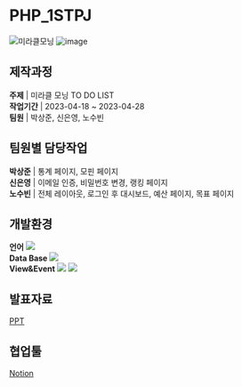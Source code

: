 # PHP_1STPJ

![미라클모닝](https://github.com/PHP-506-1/PHP_1STPJ/assets/126547900/b2804924-cfa0-438f-a6ad-b4c5e50e878d)
![image](https://github.com/PHP-506-1/PHP_1STPJ/assets/126547900/943e4f5c-2ed8-4d88-8e4e-665d91640210)

## 제작과정
__주제__ | 미라클 모닝 TO DO LIST<br>
__작업기간__ | 2023-04-18 ~ 2023-04-28<br>
__팀원__ | 박상준, 신은영, 노수빈<br>

## 팀원별 담당작업
__박상준__ | 통계 페이지, 모핀 페이지<br>
__신은영__ | 이메일 인증, 비밀번호 변경, 랭킹 페이지<br>
__노수빈__ | 전체 레이아웃, 로그인 후 대시보드, 예산 페이지, 목표 페이지<br>

## 개발환경
__언어__ <img src="https://img.shields.io/badge/PHP-777BB4?style=flat-square&logo=php&logoColor=white"/><br>
__Data Base__  <img src="https://img.shields.io/badge/MariaDB-003545?style=flat-square&logo=mariaDB&logoColor=white"/><br>
__View&Event__  <img src="https://img.shields.io/badge/HTML5-E34F26?style=flat-square&logo=html5&logoColor=white"/> <img src="https://img.shields.io/badge/CSS3-1572B6?style=flat-square&logo=css3&logoColor=white"/><br>

## 발표자료
[PPT](https://docs.google.com/presentation/d/19bL_AkCUKuSVcYUsmPXK2OM37BqSXBmMUPl5Bj4CfMs/edit?usp=sharing)

## 협업툴
[Notion](https://www.notion.so/9e30cd16574944a481513cc0c275bfc7?v=a27a4bbe9d0646db9eb673528ea498cc&pvs=4)
